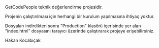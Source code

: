 GetCodePeople teknik değerlendirme projesidir.

Projenin çalıştırılması için herhangi bir kurulum yapılmasına ihtiyaç yoktur.

Dosyaları indirdikten sonra "Production" klasörü içerisinde yer alan "index.html" dosyasını tarayıcı üzerinde çalıştırarak projeye erişebilirsiniz.

Hakan Kocabıçak
